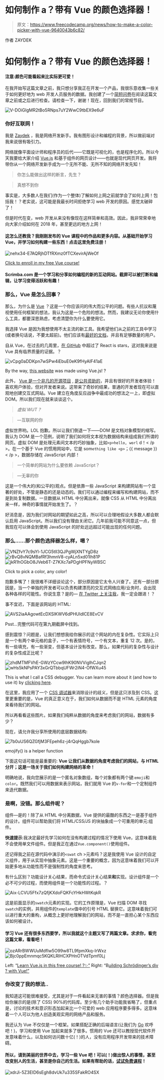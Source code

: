 # 如何制作 a？带有 Vue 的颜色选择器！

> 原文：<https://www.freecodecamp.org/news/how-to-make-a-color-picker-with-vue-9640043b6c82/>

作者 ZAYDEK

# 如何制作 a？带有 Vue 的颜色选择器！

#### 注意:颜色可能看起来比实际更可爱！

在我开始写这篇文章之前，我只想分享我正在开发一个产品，我很乐意收集一些关于如何更好地为 web 开发人员服务的数据。我创建了一个[简短问卷](https://twitter.com/username_ZAYDEK/status/1103914471267790854)在阅读这篇文章之前或之后进行检查。请检查一下，谢谢！现在，回到我们的常规节目。

![V-DOiGlgMR2tBo5RNps7uY2WwC9tbEX9e6uF](img/a07a059be72d09330349fcb4d607fa9c.png)

### 你好互联网！

我是 [Zaydek](https://twitter.com/username_ZAYDEK) ，我是网络开发新手。我有图形设计和编程的背景，所以做前端对我来说很有吸引力。

网络就像平面设计师和程序员的后代——它既是可视化的，也是程序化的。所以今天我要给大家介绍 [Vue.js](https://vuejs.org/) 和基于组件的网页设计——也就是现代网页开发。我将带你从一个网络开发新手成为一个无所不能、无所不知的网络开发先知！

> 你怎么能做出这样的断言，先生？

> 真想不到你

事实是，大多数人在我们(作为一个整体)了解如何上网之前就学会了如何上网！包括我！？老实说，这可能是我最长时间拒绝学习 web 开发的原因。感觉太破碎了！

但是时代在变，web 开发从来没有像现在这样简单和高效。因此，我非常荣幸地向大家介绍如何在 2018 年，甚至更远的地方上网！

#### 这怎么还教我？我刚刚发布的 Vue 课程中的作品和更多内容。从基础开始学习 Vue，并学习如何构建一些东西！点击这里免费注册！

![nehx34-E7AQRjhDTfRXmz0fTCXevirAjWeOf](img/65ab86fd34a8c4e3c7c15ce73771e099.png)

[Click to enroll in my free Vue course!](https://scrimba.com/g/glearnvue)

#### Scrimba.com 是一个学习和分享如何编程的新的互动网站。截屏可以被打断和编辑，让学习变得活跃和有趣！

### 那么，Vue 是怎么回事？

那么，为什么是 [Vue](https://vuejs.org/) ？这是一个你应该问的伟大而公平的问题。有些人抗议和蔑视使用任何框架的想法，我认为这是一个危险的想法。然而，我建议无论你使用什么工具，都要深思熟虑，考虑清楚你为什么要使用它。

我选择 Vue 是因为我想使用不太主流的新工具。我希望他们从之前的工具中学习(或者换句话说，不要太超前)。他们应该有[最好的文档](https://vuejs.org/v2/guide/)，并且有足够数量的用户。

自从 Vue，在过去的几周里，[在 GitHub](https://hasvuepassedreactyet.surge.sh/) 中超过了 React is stars，这对我来说是 Vue 具有临界质量的证据。？

![vCpg0aDDKpn7wSPw4iEbuE0eK9fHyAIF41aE](img/47f41fd1215e10f4b3f14fe7f4c4f3fc.png)

By the way, [this website](https://hasvuepassedreactyet.surge.sh) was made using Vue.js! ?

此外， [Vue 是一个非凡的开源项目](https://github.com/vuejs/vue) , [是公共资助的](https://www.patreon.com/evanyou)，并且有很好的开发者体验！喜欢用户体验，但对开发者来说。这带来了奇妙的结果，普通的开发者现在可以直观地创建交互式网站。Vue 建立在角度反应战争中最成功的想法之一上，即虚拟 DOM。所以我们现在就来谈谈这个。

> *虚拟 WUT？*

> —互联网的你

虚拟世界哟。LOL 抱歉。所以让我们倒退一下——DOM 是文档对象模型的缩写。我认为 DOM 是一个范例，说明了我们如何将文本视为数据结构来组成我们所谓的网页。虚拟 DOM 是处理元素间文本的巧妙抽象，比如`<p>hello, worl` d！< /p >。在一个基于 Vue 的惯用网站中，它是 som`ething like <p>`；{{ message }} < /p >，数据存储在 JavaScript 内部！

> 一个简单的网站为什么要依赖 JavaScript？

> —无辜的你

这是一个伟大的(和公平的)观点。但是依靠一些 JavaScript 来构建网站有一个显著的好处，不管是静态的还是动态的。我们可以通过编程来编写和构建网站，而不是到处复制数据。一旦数据从 HTML 中分离出来，就像 CSS 从 HTML 中分离出来一样，神奇的事情就开始发生了。？

好消息是，因为我们对网站的期望如此之高，所以可以合理地假设大多数人都会默认启用 JavaScript。所以我们没有理由关闭它。几年前我可能不同意这一点，但我现在可以体会到使用 JavaScript 的好处远远超过可能出现的任何问题。

### 那么……那个颜色选择器怎么样，嗯？

![VNZfvY7c9sYl-1JCG5tll3QJPgWjXNTYgD8z](img/d0defa0d784e93b5e330bfda64752e93.png)![rBvQ8vNQMBafRf3hmnV8-cyALn5xd01lh81P](img/c48ca8372d22acb10977fb5eb2cebffc.png)![jkR1hOGbO8JVeb6T-Z7KXc7aPDgHPFNyWBSC](img/8c4041f62d53f70e06882fc9e2c7f0f3.png)

Click to pick a color, any color!

抱歉多嘴了！我很难不详细谈论这个，部分原因是它太令人兴奋了。还有一部分原因是，当一个单独的开发者可以负责构建漂亮的交互式网络应用/业务时，会出现各种各样的可能性。你说生意？是的— [在 Twitter 上关注我](https://twitter.com/username_ZAYDEK)，我一定会跟进！？

事不宜迟，下面是该网站的 HTML:

![AVS2iaAAgowtEcDXSlKWV6dPHUldlCE8EvCV](img/a2d9d26b5294f2e2b1b705aeb1f14ca2.png)

Psst…完整代码可在第九期截屏中找到。

感到震惊？问题是，让我们想想我给你展示的这个网站的内在复杂性。它实际上只是一个有两个单元格的盒子，一个有表情符号，一个有文本，重复 12 次。是的，有一些填充，有一些渐变，但基本设计没有改变。那么，如果代码的复杂性与设计的复杂性成正比呢？

![zhdMTMFVhE-GWzYCcw9lhK90NVViglhCJqn2](img/de68bd7cd469afbdb241e4cc32ca6275.png)![wHs5kNPsPAY3xGrQTbbqUFWr2iN4-OfWXu45](img/b6f99442baa6eb380224965e6b328f75.png)

This is what I call a CSS debugger. You can learn more about it (and how to use it) by [clicking here](https://gist.github.com/zaydek/6b2e55258734deabbd2b4a284321d6f6).

在这里，我应用了一个 [CSS 调试器](https://gist.github.com/zaydek/6b2e55258734deabbd2b4a284321d6f6)来消除设计的歧义，但是这只涉及到 CSS。这里更重要的是，Vue 的真正意义在于，我们如何从数据而不是 HTML 元素的角度来看待我们的网站。

所以再看看这些图片。如果我们纯粹从数据的角度来考虑我们的网站，数据有多少？

现在，请允许我分享所使用的底层数据结构:

![7b0uUS6QZGfjM3FEpeh6z-j4rQqHggb7kole](img/68380e652faf4fd1dcb401486336ddef.png)

emojify() is a helper function

下面这句话可能是最重要的: **Vue 让我们从数据的角度考虑我们的网站，与 HTML 分开；这是一场关于我们如何构建网络的革命！**

明确地说，我向您展示的是一个匿名对象数组，每个对象都有两个键:`emoji`和`color`。既然我们可以用数据来表示网站，我们就用 Vue 的`v-for`和一个定制组件来迭代数据。

### 是啊，没错。那么组件呢？

组件—是的！除了从 HTML 中分离数据，Vue 提供的最酷的东西之一是基于组件的设计。组件可以帮助我们将 HTML/CSS/JS 的块抽象成一个可重用的单元:组件。

**快速提示**:我决定最好先学习如何在没有构建过程的情况下使用 Vue，这意味着我不会使用单文件组件。但是我正在通过`Vue.component()`使用组件。

还记得我之前在源代码中演示的`<swat` ch >元素吗？这是我使用 Vue 设计的自定义组件，用于从实现中抽象元素。这是一个重要的概念，因为这意味着我们可以开始更多地从功能性而不是强制性的角度来思考。

有什么区别？功能设计关心结果，而命令式设计关心结果**和**实现。设计组件是一个必不可少的过程，而使用组件是一个功能性的过程。？

![Aix-LCVU5Ffx7zQfjKXdoFQKFcYHkHWtKqkR](img/8b4f5bb8a4eef83ffed177b66c7fe5b0.png)

这是前面显示的`swatch`元素的实现。它的工作原理是，Vue 扫描 DOM 寻找`swatch`的实例，并用组件的`template`值中的引号 HTML 替换它。这意味着我们可以进行重大的重构，从概念上更好地理解我们的网站，而不是一直担心某个东西应该如何被设计。

#### 学习 Vue 还有很多东西要学，所以我就这个主题又写了两篇文章。求求你，看完这篇文章，看看吧！

![ozARrBWWUuMdflw5O99w8TL9fpmXkq-IrWxz](img/82c69f5fa2521e47f33cbaa01fde490f.png)![Bjc0ppEmnmqc5KQKLRIHCXPHnOTVdTpmf0Lj](img/604bf0c3cd5f31e5fd16ba2ad95ff450.png)

Left: “[Learn Vue.js in this free course! ?✨”](https://medium.freecodecamp.org/learn-vue-js-in-our-free-course-85d5df41e47f) Right: “B[uilding Schrödinger’s div ? with Vue!”](https://medium.freecodecamp.org/building-schr%C3%B6dingers-div-with-vue-4068f6423830)

### 你改变了我的想法..

我知道这可能很难接受，尤其是对于一件看起来无害的事情？颜色选择器。但是我给你展示的是(除了 CSS) 90%的代码库。至少有几个助手功能我省略了，但重点是，讨论的技术和意识形态加起来比一个可爱的 web 应用程序要多得多。这意味着一个人可以为他人创造美观实用的网络产品和服务。

我还认为 Vue 不仅仅是一个框架。如果搭配正确的后端语言(让我们为 [Go](https://golang.org/) 欢呼吧！)，学习和使用 Vue 加起来就多了很多。惯用的 Vue 还可以教授现代软件开发意味着什么，以及如何访问数十亿(！)的人，没有应用程序开发带来的技术障碍。

#### 所以，请到美丽的世界中去，学习一些 Vue 吧！可以(！)做出惊人的事情，甚至改变别人的生活，甚至是你自己的生活。如果有帮助的话，[试试免费课程](https://scrimba.com/g/glearnvue)！

![xdrJi-5Z3EID6sEgh8dvUk7u335SFakRO4SX](img/e5c87133fd2e7de5986f8c0c456fc237.png)